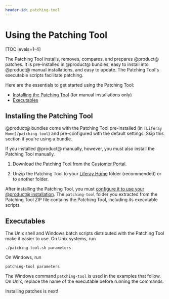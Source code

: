 ```yaml
---
header-id: patching-tool
---
```


# Using the Patching Tool

[TOC levels=1-4]

The Patching Tool installs, removes, compares, and prepares @product@ patches.
It is pre-installed in @product@ bundles, easy to install into @product@ manual
installations, and easy to update. The Patching Tool's executable scripts
facilitate patching. 

Here are the essentials to get started using the Patching Tool:

- [Installing the Patching Tool](#installing-the-patching-tool) (for manual installations only)
- [Executables](#executables)

## Installing the Patching Tool

@product@ bundles come with the Patching Tool pre-installed (in `[Liferay
Home]/patching-tool`) and pre-configured with the default settings. Skip this
section if you're using a bundle. 

If you installed @product@ manually, however, you must also install the Patching
Tool manually. 

1.  Download the Patching Tool from the
    [Customer Portal](https://web.liferay.com/group/customer/dxp/downloads/7-1).

2.  Unzip the Patching Tool to your
    [Liferay Home](/docs/7-1/deploy/-/knowledge_base/d/installing-liferay#liferay-home)
    folder (recommended) or to another folder. 

After installing the Patching Tool, you must
[configure it to use your @product@ installation](/docs/7-1/deploy/-/knowledge_base/d/configuring-the-patching-tool).
The `patching-tool` folder you extracted from the Patching Tool ZIP file
contains the Patching Tool, including its executable scripts. 

## Executables

The Unix shell and Windows batch scripts distributed with the Patching Tool make
it easier to use. On Unix systems, run

    ./patching-tool.sh parameters

On Windows, run

    patching-tool parameters

The Windows command `patching-tool` is used in the examples that follow. On
Unix, replace the name of the executable before running the commands. 

Installing patches is next! 
